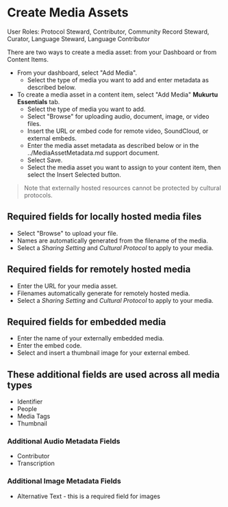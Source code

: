 # Create Media Assets 
User Roles: Protocol Steward, Contributor, Community Record Steward, Curator, Language Steward, Language Contributor 

There are two ways to create a media asset: from your Dashboard or from Content Items. 
- From your dashboard, select "Add Media". 
	- Select the type of media you want to add and enter metadata as described below.  
- To create a media asset in a content item, select "Add Media" **Mukurtu Essentials** tab. 
	- Select the type of media you want to add. 
	- Select "Browse" for uploading audio, document, image, or video files.
	- Insert the URL or embed code for remote video, SoundCloud, or external embeds.
	- Enter the media asset metadata as described below or in the ../MediaAssetMetadata.md support document.
	- Select Save. 
	- Select the media asset you want to assign to your content item, then select the Insert Selected button.
>Note that externally hosted resources cannot be protected by cultural protocols. 

## Required fields for locally hosted media files 

- Select "Browse" to upload your file.  
- Names are automatically generated from the filename of the media. 
- Select a *Sharing Setting* and *Cultural Protocol* to apply to your media. 

## Required fields for remotely hosted media 

- Enter the URL for your media asset.  
- Filenames automatically generate for remotely hosted media.
- Select a *Sharing Setting* and *Cultural Protocol* to apply to your media. 

## Required fields for embedded media

- Enter the name of your externally embedded media.
- Enter the embed code.
- Select and insert a thumbnail image for your external embed.

## These additional fields are used across all media types 

- Identifier 
- People 
- Media Tags 
- Thumbnail

### Additional Audio Metadata Fields 

- Contributor 
- Transcription 

### Additional Image Metadata Fields

- Alternative Text - this is a required field for images